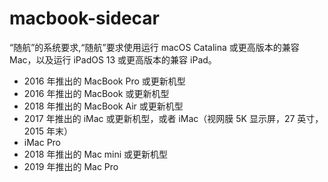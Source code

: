 # macbook-sidecar

“随航”的系统要求,“随航”要求使用运行 macOS Catalina 或更高版本的兼容 Mac，以及运行 iPadOS 13 或更高版本的兼容 iPad。

- 2016 年推出的 MacBook Pro 或更新机型
- 2016 年推出的 MacBook 或更新机型
- 2018 年推出的 MacBook Air 或更新机型
- 2017 年推出的 iMac 或更新机型，或者 iMac（视网膜 5K 显示屏，27 英寸，2015 年末）
- iMac Pro
- 2018 年推出的 Mac mini 或更新机型
- 2019 年推出的 Mac Pro
